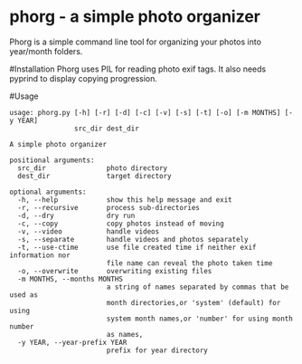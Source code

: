 # phorg - a simple photo organizer

Phorg is a simple command line tool for organizing your photos into year/month folders. 

#Installation
Phorg uses PIL for reading photo exif tags.
It also needs pyprind to display copying progression.

#Usage

    usage: phorg.py [-h] [-r] [-d] [-c] [-v] [-s] [-t] [-o] [-m MONTHS] [-y YEAR]
                    src_dir dest_dir

    A simple photo organizer

    positional arguments:
      src_dir               photo directory
      dest_dir              target directory

    optional arguments:
      -h, --help            show this help message and exit
      -r, --recursive       process sub-directories
      -d, --dry             dry run
      -c, --copy            copy photos instead of moving
      -v, --video           handle videos
      -s, --separate        handle videos and photos separately
      -t, --use-ctime       use file created time if neither exif information nor
                            file name can reveal the photo taken time
      -o, --overwrite       overwriting existing files
      -m MONTHS, --months MONTHS
                            a string of names separated by commas that be used as
                            month directories,or 'system' (default) for using
                            system month names,or 'number' for using month number
                            as names,
      -y YEAR, --year-prefix YEAR
                            prefix for year directory
